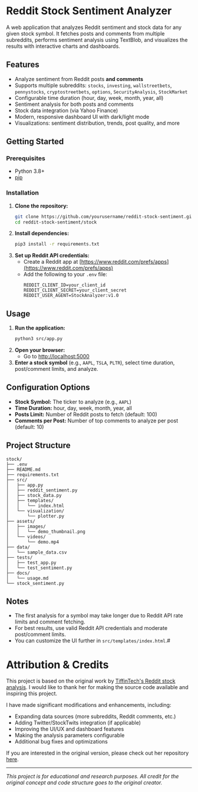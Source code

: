 # Reddit Stock Sentiment Analyzer

A web application that analyzes Reddit sentiment and stock data for any given stock symbol. It fetches posts and comments from multiple subreddits, performs sentiment analysis using TextBlob, and visualizes the results with interactive charts and dashboards.

## Features
- Analyze sentiment from Reddit posts **and comments**
- Supports multiple subreddits: `stocks`, `investing`, `wallstreetbets`, `pennystocks`, `cryptostreetbets`, `options`, `SecurityAnalysis`, `StockMarket`
- Configurable time duration (hour, day, week, month, year, all)
- Sentiment analysis for both posts and comments
- Stock data integration (via Yahoo Finance)
- Modern, responsive dashboard UI with dark/light mode
- Visualizations: sentiment distribution, trends, post quality, and more

## Getting Started

### Prerequisites
- Python 3.8+
- [pip](https://pip.pypa.io/en/stable/)

### Installation
1. **Clone the repository:**
   ```bash
   git clone https://github.com/yourusername/reddit-stock-sentiment.git
   cd reddit-stock-sentiment/stock
   ```
2. **Install dependencies:**
   ```bash
   pip3 install -r requirements.txt
   ```
3. **Set up Reddit API credentials:**
   - Create a Reddit app at [https://www.reddit.com/prefs/apps](https://www.reddit.com/prefs/apps)
   - Add the following to your `.env` file:
     ```env
     REDDIT_CLIENT_ID=your_client_id
     REDDIT_CLIENT_SECRET=your_client_secret
     REDDIT_USER_AGENT=StockAnalyzer:v1.0
     ```
     
## Usage
1. **Run the application:**
   ```bash
   python3 src/app.py
   ```
2. **Open your browser:**
   - Go to [http://localhost:5000](http://localhost:5000)
3. **Enter a stock symbol** (e.g., `AAPL`, `TSLA`, `PLTR`), select time duration, post/comment limits, and analyze.

## Configuration Options
- **Stock Symbol:** The ticker to analyze (e.g., `AAPL`)
- **Time Duration:** hour, day, week, month, year, all
- **Posts Limit:** Number of Reddit posts to fetch (default: 100)
- **Comments per Post:** Number of top comments to analyze per post (default: 10)

## Project Structure
```
stock/
├── .env
├── README.md
├── requirements.txt
├── src/
│   ├── app.py
│   ├── reddit_sentiment.py
│   ├── stock_data.py
│   ├── templates/
│   │   └── index.html
│   └── visualization/
│       └── plotter.py
├── assets/
│   ├── images/
│   │   └── demo_thumbnail.png
│   └── videos/
│       └── demo.mp4
├── data/
│   └── sample_data.csv
├── tests/
│   ├── test_app.py
│   └── test_sentiment.py
├── docs/
│   └── usage.md
└── stock_sentiment.py
```

## Notes
- The first analysis for a symbol may take longer due to Reddit API rate limits and comment fetching.
- For best results, use valid Reddit API credentials and moderate post/comment limits.
- You can customize the UI further in `src/templates/index.html`.#

# Attribution & Credits

This project is based on the original work by [TiffinTech's Reddit stock analysis](https://github.com/TiffinTech/stock). I would like to thank her for making the source code available and inspiring this project.

I have made significant modifications and enhancements, including:
- Expanding data sources (more subreddits, Reddit comments, etc.)
- Adding Twitter/StockTwits integration (if applicable)
- Improving the UI/UX and dashboard features
- Making the analysis parameters configurable
- Additional bug fixes and optimizations

If you are interested in the original version, please check out her repository [here](https://github.com/TiffinTech/stock).

---

*This project is for educational and research purposes. All credit for the original concept and code structure goes to the original creator.*
